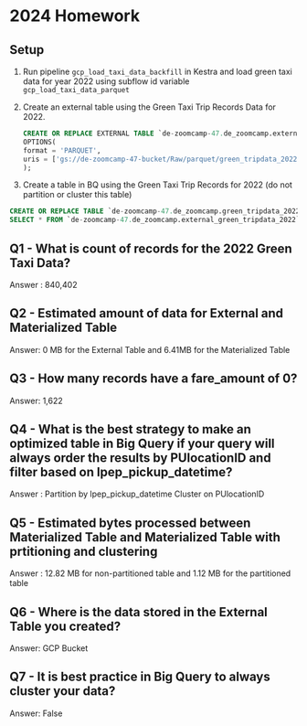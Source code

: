 # 2024 Homework

## Setup

1. Run pipeline `gcp_load_taxi_data_backfill` in Kestra and load green taxi data for year 2022 using subflow id variable `gcp_load_taxi_data_parquet`
2. Create an external table using the Green Taxi Trip Records Data for 2022. 

    ```sql
    CREATE OR REPLACE EXTERNAL TABLE `de-zoomcamp-47.de_zoomcamp.external_green_tripdata_2022`
    OPTIONS(
    format = 'PARQUET',
    uris = ['gs://de-zoomcamp-47-bucket/Raw/parquet/green_tripdata_2022-*.parquet']
    );
    ```

3. Create a table in BQ using the Green Taxi Trip Records for 2022 (do not partition or cluster this table)

```sql
CREATE OR REPLACE TABLE `de-zoomcamp-47.de_zoomcamp.green_tripdata_2022` AS
SELECT * FROM `de-zoomcamp-47.de_zoomcamp.external_green_tripdata_2022`;
```

## Q1 - What is count of records for the 2022 Green Taxi Data?

Answer : 840,402

## Q2 - Estimated amount of data for External and Materialized Table

Answer:  0 MB for the External Table and 6.41MB for the Materialized Table

## Q3 - How many records have a fare_amount of 0?

Answer: 1,622

## Q4 - What is the best strategy to make an optimized table in Big Query if your query will always order the results by PUlocationID and filter based on lpep_pickup_datetime?

Answer : Partition by lpep_pickup_datetime Cluster on PUlocationID

## Q5 -  Estimated bytes processed between Materialized Table and Materialized Table with prtitioning and clustering 

Answer : 12.82 MB for non-partitioned table and 1.12 MB for the partitioned table

## Q6 - Where is the data stored in the External Table you created?

Answer: GCP Bucket

## Q7 -  It is best practice in Big Query to always cluster your data?

Answer: False
